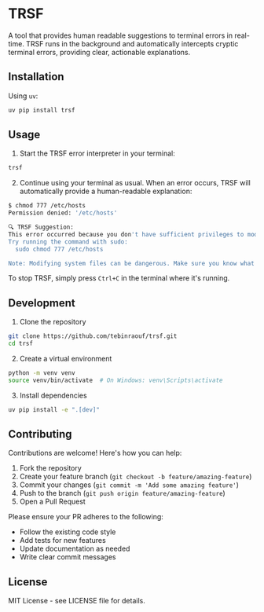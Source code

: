 # TRSF

A tool that provides human readable suggestions to terminal errors in real-time. TRSF runs in the background and automatically intercepts cryptic terminal errors, providing clear, actionable explanations.

## Installation

Using `uv`:

```bash
uv pip install trsf
```

## Usage

1. Start the TRSF error interpreter in your terminal:

```bash
trsf
```

2. Continue using your terminal as usual. When an error occurs, TRSF will automatically provide a human-readable explanation:

```bash
$ chmod 777 /etc/hosts
Permission denied: '/etc/hosts'

🔍 TRSF Suggestion:
This error occurred because you don't have sufficient privileges to modify system files.
Try running the command with sudo:
  sudo chmod 777 /etc/hosts

Note: Modifying system files can be dangerous. Make sure you know what you're doing!
```

To stop TRSF, simply press `Ctrl+C` in the terminal where it's running.

## Development

1. Clone the repository

```bash
git clone https://github.com/tebinraouf/trsf.git
cd trsf
```

2. Create a virtual environment

```bash
python -m venv venv
source venv/bin/activate  # On Windows: venv\Scripts\activate
```

3. Install dependencies

```bash
uv pip install -e ".[dev]"
```

## Contributing

Contributions are welcome! Here's how you can help:

1. Fork the repository
2. Create your feature branch (`git checkout -b feature/amazing-feature`)
3. Commit your changes (`git commit -m 'Add some amazing feature'`)
4. Push to the branch (`git push origin feature/amazing-feature`)
5. Open a Pull Request

Please ensure your PR adheres to the following:

- Follow the existing code style
- Add tests for new features
- Update documentation as needed
- Write clear commit messages

## License

MIT License - see LICENSE file for details.
